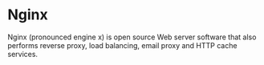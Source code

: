 # Nginx

Nginx (pronounced engine x) is open source Web server software that also performs reverse proxy, load balancing, email proxy and HTTP cache services.
